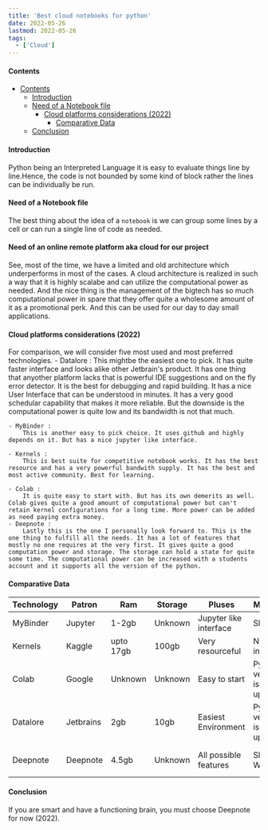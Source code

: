 ```yaml
---
title: 'Best cloud notebooks for python'
date: 2022-05-26
lastmod: 2022-05-26
tags:
  - ['Cloud']
---
```


#### Contents
- [Contents](#Contents)
    - [Introduction](#Introduction)
    - [Need of a Notebook file](#Need-of-a-Notebook-file)
        - [Cloud platforms considerations (2022)](#Cloud-platforms-considerations-2022)
            - [Comparative Data](#Comparative-Data)
    - [Conclusion](#Conclusion)


#### Introduction
Python being an Interpreted Language it is easy to evaluate things line by line.Hence, the code is not bounded by some kind of block rather the lines can be individually be run.
#### Need of a Notebook file
The best thing about the idea of a `notebook` is we can group some lines by a cell or can run a single line of code as needed.
#### Need of an online remote platform aka cloud for our project
See, most of the time, we have a limited and old architecture which underperforms in most of the cases. A cloud architecture is realized in such a way that it is highly scalabe and can utilize the computational power as needed. And the nice thing is the management of the bigtech has so much computational power in spare that they offer quite a wholesome amount of it as a promotional perk. And this can be used for our day to day small applications.

#### Cloud platforms considerations (2022)
For comparison, we will consider five most used and most preferred technologies.
    - Datalore :
        This mightbe the easiest one to pick. It has quite faster interface and looks alike other Jetbrain's product. It has one thing that anyother platform lacks that is powerful IDE suggestions and on the fly error detector. It is the best for debugging and rapid building. It has a nice User Interface that can be understood in minutes. It has a very good schedular capability that makes it more reliable. But the downside is the computational power is quite low and its bandwidth is not that much.

    - MyBinder :
        This is another easy to pick choice. It uses github and highly depends on it. But has a nice jupyter like interface.

    - Kernels :
        This is best suite for competitive notebook works. It has the best resource and has a very powerful bandwith supply. It has the best and most active community. Best for learning.
    
    - Colab :
        It is quite easy to start with. But has its own demerits as well. Colab gives quite a good amount of computational power but can't retain kernel configurations for a long time. More power can be added as need paying extra money.
    - Deepnote :
        Lastly this is the one I personally look forward to. This is the one thing to fulfill all the needs. It has a lot of features that mostly no one requires at the very first. It gives quite a good computation power and storage. The storage can hold a state for quite some time. The computational power can be increased with a students account and it supports all the version of the python.

#### Comparative Data
| Technology | Patron | Ram | Storage | Pluses | Minuses | Price |
| -------------- | -------------- | -------------- | -------------- | -------------- | -------------- | -------------- |
| MyBinder | Jupyter | 1-2gb | Unknown | Jupyter like interface | Slower | Free |
| Kernels | Kaggle | upto 17gb | 100gb | Very resourceful | Not nice interface | Free |
| Colab | Google | Unknown | Unknown | Easy to start | Python version is not updated | Free |
| Datalore | Jetbrains | 2gb | 10gb | Easiest Environment | Python version is not updated | Proprietary |
| Deepnote | Deepnote | 4.5gb | Unknown | All possible features | Sluggish Website | Proprietary/ Students plan |

#### Conclusion
If you are smart and have a functioning brain, you must choose Deepnote for now (2022).